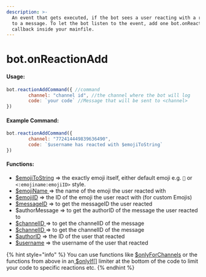 ```yaml
---
description: >-
  An event that gets executed, if the bot sees a user reacting with a reaction
  to a message. To let the bot listen to the event, add one bot.onReactionAdd()
  callback inside your mainfile.
---
```


# bot.onReactionAdd

#### Usage:

```javascript
bot.reactionAddCommand({ //command
        channel: "channel id", //the channel where the bot will log
        code: `your code` //Message that will be sent to <channel>
})
```

#### Example Command:

```javascript
bot.reactionAddCommand({
        channel: "772414449839636490", 
        code: `$username has reacted with $emojiToString`
})
```

#### Functions:

* [$emojiToString](../functions/usdemojitostring.md) =&gt; the exactly emoji itself, either default emoji e.g. `🎉` or `<:emojiname:emojiID>` style. 
* [$emojiName ](../functions/usdemojiname.md)=&gt; the name of the emoji the user reacted with
* [$emojiID](../functions/usdemojiid.md) =&gt; the ID of the emoji the user react with \(for custom Emojis\)
* [$messageID](../functions/usdusermessageid.md) =&gt; to get the messageID the user reacted 
* $authorMessage =&gt; to get the authorID of the message the user reacted to 
* [$channelID ](../functions/usdchannelid.md)=&gt; to get the channelID of the message
* [$channelID ](../functions/usdchannelid.md)=&gt; to get the channelID of the message
* [$authorID](../functions/usdauthorid.md) =&gt; the ID of the user that reacted
* [$username](../functions/usdusername.md) =&gt; the username of the user that reacted

{% hint style="info" %}
You can use functions like [$onlyForChannels](../functions/usdonlyforchannels.md) or the functions from above in an[ $onlyIf\[\]](../functions/usdonlyif.md) limiter at the bottom of the code to limit your code to specific reactions etc.
{% endhint %}

